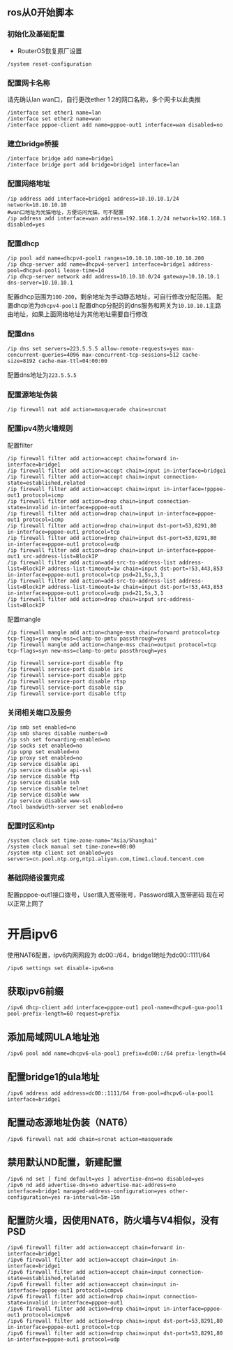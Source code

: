 ## ros从0开始脚本
### 初始化及基础配置
* RouterOS恢复原厂设置
``` shell
/system reset-configuration
```
### 配置网卡名称
请先确认lan wan口，自行更改ether 1 2的网口名称，多个网卡以此类推
``` shell
/interface set ether1 name=lan
/interface set ether2 name=wan
/interface pppoe-client add name=pppoe-out1 interface=wan disabled=no
```
### 建立bridge桥接
``` shell
/interface bridge add name=bridge1
/interface bridge port add bridge=bridge1 interface=lan
```
### 配置网络地址
``` shell
/ip address add interface=bridge1 address=10.10.10.1/24 network=10.10.10.10
#wan口地址为光猫地址，方便访问光猫，可不配置
/ip address add interface=wan address=192.168.1.2/24 network=192.168.1 disabled=yes
```
### 配置dhcp
``` shell
/ip pool add name=dhcpv4-pool1 ranges=10.10.10.100-10.10.10.200
/ip dhcp-server add name=dhcpv4-server1 interface=bridge1 address-pool=dhcpv4-pool1 lease-time=1d
/ip dhcp-server network add address=10.10.10.0/24 gateway=10.10.10.1 dns-server=10.10.10.1
```
配置dhcp范围为`100-200`，剩余地址为手动静态地址，可自行修改分配范围。
配置dhcp池为`dhcpv4-pool1`
配置dhcp分配的的dns服务和网关为`10.10.10.1`主路由地址，如果上面网络地址为其他地址需要自行修改
### 配置dns
``` shell
/ip dns set servers=223.5.5.5 allow-remote-requests=yes max-concurrent-queries=4096 max-concurrent-tcp-sessions=512 cache-size=8192 cache-max-ttl=04:00:00
```
配置dns地址为`223.5.5.5`
### 配置源地址伪装
``` shell
/ip firewall nat add action=masquerade chain=srcnat
```
### 配置ipv4防火墙规则
配置filter
``` shell
/ip firewall filter add action=accept chain=forward in-interface=bridge1
/ip firewall filter add action=accept chain=input in-interface=bridge1
/ip firewall filter add action=accept chain=input connection-state=established,related
/ip firewall filter add action=accept chain=input in-interface=!pppoe-out1 protocol=icmp
/ip firewall filter add action=drop chain=input connection-state=invalid in-interface=pppoe-out1
/ip firewall filter add action=drop chain=input in-interface=pppoe-out1 protocol=icmp
/ip firewall filter add action=drop chain=input dst-port=53,8291,80 in-interface=pppoe-out1 protocol=tcp
/ip firewall filter add action=drop chain=input dst-port=53,8291,80 in-interface=pppoe-out1 protocol=udp
/ip firewall filter add action=drop chain=input in-interface=pppoe-out1 src-address-list=BlockIP
/ip firewall filter add action=add-src-to-address-list address-list=BlockIP address-list-timeout=1w chain=input dst-port=!53,443,853 in-interface=pppoe-out1 protocol=tcp psd=21,5s,3,1
/ip firewall filter add action=add-src-to-address-list address-list=BlockIP address-list-timeout=1w chain=input dst-port=!53,443,853 in-interface=pppoe-out1 protocol=udp psd=21,5s,3,1
/ip firewall filter add action=drop chain=input src-address-list=BlockIP
```
配置mangle
``` shell
/ip firewall mangle add action=change-mss chain=forward protocol=tcp tcp-flags=syn new-mss=clamp-to-pmtu passthrough=yes
/ip firewall mangle add action=change-mss chain=output protocol=tcp tcp-flags=syn new-mss=clamp-to-pmtu passthrough=yes
```
``` shell
/ip firewall service-port disable ftp
/ip firewall service-port disable irc
/ip firewall service-port disable pptp
/ip firewall service-port disable rtsp
/ip firewall service-port disable sip
/ip firewall service-port disable tftp
```
### 关闭相关端口及服务
``` shell
/ip smb set enabled=no
/ip smb shares disable numbers=0
/ip ssh set forwarding-enabled=no
/ip socks set enabled=no
/ip upnp set enabled=no
/ip proxy set enabled=no
/ip service disable api
/ip service disable api-ssl
/ip service disable ftp
/ip service disable ssh
/ip service disable telnet
/ip service disable www
/ip service disable www-ssl
/tool bandwidth-server set enabled=no
```
### 配置时区和ntp
``` shell
/system clock set time-zone-name="Asia/Shanghai"
/system clock manual set time-zone=+08:00
/system ntp client set enabled=yes servers=cn.pool.ntp.org,ntp1.aliyun.com,time1.cloud.tencent.com
```
### 基础网络设置完成
配置pppoe-out1接口拨号，User填入宽带账号，Password填入宽带密码
现在可以正常上网了

# 开启ipv6
使用NAT6配置，ipv6内网网段为 dc00::/64，bridge1地址为dc00::1111/64
``` shell
/ipv6 settings set disable-ipv6=no
```
## 获取ipv6前缀
``` shell
/ipv6 dhcp-client add interface=pppoe-out1 pool-name=dhcpv6-gua-pool1 pool-prefix-length=60 request=prefix
```
## 添加局域网ULA地址池
``` shell
/ipv6 pool add name=dhcpv6-ula-pool1 prefix=dc00::/64 prefix-length=64
```
## 配置bridge1的ula地址
``` shell
/ipv6 address add address=dc00::1111/64 from-pool=dhcpv6-ula-pool1 interface=bridge1
```
## 配置动态源地址伪装（NAT6）
``` shell
/ipv6 firewall nat add chain=srcnat action=masquerade
```
## 禁用默认ND配置，新建配置
``` shell
/ipv6 nd set [ find default=yes ] advertise-dns=no disabled=yes
/ipv6 nd add advertise-dns=no advertise-mac-address=no interface=bridge1 managed-address-configuration=yes other-configuration=yes ra-interval=5m-15m
```
## 配置防火墙，因使用NAT6，防火墙与V4相似，没有PSD
``` shell
/ipv6 firewall filter add action=accept chain=forward in-interface=bridge1
/ipv6 firewall filter add action=accept chain=input in-interface=bridge1
/ipv6 firewall filter add action=accept chain=input connection-state=established,related
/ipv6 firewall filter add action=accept chain=input in-interface=!pppoe-out1 protocol=icmpv6
/ipv6 firewall filter add action=drop chain=input connection-state=invalid in-interface=pppoe-out1
/ipv6 firewall filter add action=drop chain=input in-interface=pppoe-out1 protocol=icmpv6
/ipv6 firewall filter add action=drop chain=input dst-port=53,8291,80 in-interface=pppoe-out1 protocol=tcp
/ipv6 firewall filter add action=drop chain=input dst-port=53,8291,80 in-interface=pppoe-out1 protocol=udp
```

